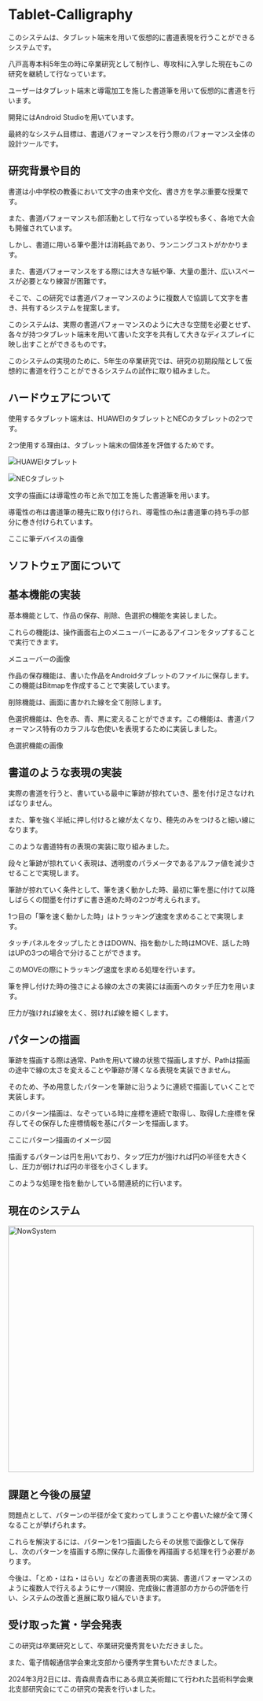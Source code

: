 # Tablet-Calligraphy

このシステムは、タブレット端末を用いて仮想的に書道表現を行うことができるシステムです。

八戸高専本科5年生の時に卒業研究として制作し、専攻科に入学した現在もこの研究を継続して行なっています。

ユーザーはタブレット端末と導電加工を施した書道筆を用いて仮想的に書道を行います。

開発にはAndroid Studioを用いています。

最終的なシステム目標は、書道パフォーマンスを行う際のパフォーマンス全体の設計ツールです。


## 研究背景や目的

書道は小中学校の教養において文字の由来や文化、書き方を学ぶ重要な授業です。

また、書道パフォーマンスも部活動として行なっている学校も多く、各地で大会も開催されています。

しかし、書道に用いる筆や墨汁は消耗品であり、ランニングコストがかかります。

また、書道パフォーマンスをする際には大きな紙や筆、大量の墨汁、広いスペースが必要となり練習が困難です。

そこで、この研究では書道パフォーマンスのように複数人で協調して文字を書き、共有するシステムを提案します。

このシステムは、実際の書道パフォーマンスのように大きな空間を必要とせず、各々が持つタブレット端末を用いて書いた文字を共有して大きなディスプレイに映し出すことができるものです。

このシステムの実現のために、5年生の卒業研究では、研究の初期段階として仮想的に書道を行うことができるシステムの試作に取り組みました。



## ハードウェアについて

使用するタブレット端末は、HUAWEIのタブレットとNECのタブレットの2つです。

2つ使用する理由は、タブレット端末の個体差を評価するためです。

![HUAWEIタブレット](https://github.com/Take-Kai/Tablet-Calligraphy/assets/169955027/188b0e07-fbb1-464e-a935-cbf2afd28f55)


![NECタブレット](https://github.com/Take-Kai/Tablet-Calligraphy/assets/169955027/f3021a8a-a087-408d-b685-0c0b0fbfa7fe)


文字の描画には導電性の布と糸で加工を施した書道筆を用います。

導電性の布は書道筆の穂先に取り付けられ、導電性の糸は書道筆の持ち手の部分に巻き付けられています。

ここに筆デバイスの画像



## ソフトウェア面について

## 基本機能の実装

基本機能として、作品の保存、削除、色選択の機能を実装しました。

これらの機能は、操作画面右上のメニューバーにあるアイコンをタップすることで実行できます。

メニューバーの画像

作品の保存機能は、書いた作品をAndroidタブレットのファイルに保存します。この機能はBitmapを作成することで実装しています。

削除機能は、画面に書かれた線を全て削除します。

色選択機能は、色を赤、青、黒に変えることができます。この機能は、書道パフォーマンス特有のカラフルな色使いを表現するために実装しました。

色選択機能の画像


## 書道のような表現の実装

実際の書道を行うと、書いている最中に筆跡が掠れていき、墨を付け足さなければなりません。

また、筆を強く半紙に押し付けると線が太くなり、穂先のみをつけると細い線になります。

このような書道特有の表現の実装に取り組みました。

段々と筆跡が掠れていく表現は、透明度のパラメータであるアルファ値を減少させることで実現します。

筆跡が掠れていく条件として、筆を速く動かした時、最初に筆を墨に付けて以降しばらくの間墨を付けずに書き進めた時の2つが考えられます。

1つ目の「筆を速く動かした時」はトラッキング速度を求めることで実現します。

タッチパネルをタップしたときはDOWN、指を動かした時はMOVE、話した時はUPの3つの場合で分けることができます。

このMOVEの際にトラッキング速度を求める処理を行います。

筆を押し付けた時の強さによる線の太さの実装には画面へのタッチ圧力を用います。

圧力が強ければ線を太く、弱ければ線を細くします。


## パターンの描画

筆跡を描画する際は通常、Pathを用いて線の状態で描画しますが、Pathは描画の途中で線の太さを変えることや筆跡が薄くなる表現を実装できません。

そのため、予め用意したパターンを筆跡に沿うように連続で描画していくことで実装します。

このパターン描画は、なぞっている時に座標を連続で取得し、取得した座標を保存してその保存した座標情報を基にパターンを描画します。

ここにパターン描画のイメージ図

描画するパターンは円を用いており、タップ圧力が強ければ円の半径を大きくし、圧力が弱ければ円の半径を小さくします。

このような処理を指を動かしている間連続的に行います。


## 現在のシステム

<img width="500" alt="NowSystem" src="https://github.com/Take-Kai/Tablet-Calligraphy/assets/169955027/e3e065ac-7758-4b90-aa72-a3f6f66c1ec4">



## 課題と今後の展望

問題点として、パターンの半径が全て変わってしまうことや書いた線が全て薄くなることが挙げられます。

これらを解決するには、パターンを1つ描画したらその状態で画像として保存し、次のパターンを描画する際に保存した画像を再描画する処理を行う必要があります。

今後は、「とめ・はね・はらい」などの書道表現の実装、書道パフォーマンスのように複数人で行えるようにサーバ開設、完成後に書道部の方からの評価を行い、システムの改善と進展に取り組んでいきます。



## 受け取った賞・学会発表

この研究は卒業研究として、卒業研究優秀賞をいただきました。

また、電子情報通信学会東北支部から優秀学生賞もいただきました。

2024年3月2日には、青森県青森市にある県立美術館にて行われた芸術科学会東北支部研究会にてこの研究の発表を行いました。





